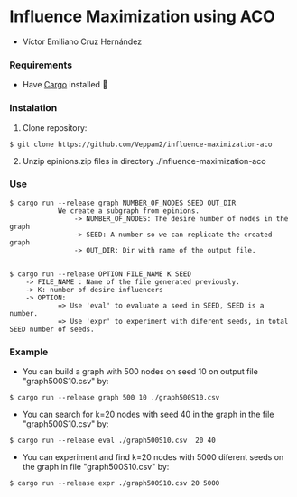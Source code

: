 # Influence Maximization using ACO 
 * Víctor Emiliano Cruz Hernández

### Requirements
* Have <a href="https://doc.rust-lang.org/cargo/getting-started/installation.html" target="_blank"> Cargo</a> installed :crab:

### Instalation

1. Clone repository:
```
$ git clone https://github.com/Veppam2/influence-maximization-aco
```
2. Unzip epinions.zip files in directory ./influence-maximization-aco

### Use
```
$ cargo run --release graph NUMBER_OF_NODES SEED OUT_DIR
            We create a subgraph from epinions.
                -> NUMBER_OF_NODES: The desire number of nodes in the graph
                -> SEED: A number so we can replicate the created graph
                -> OUT_DIR: Dir with name of the output file.


$ cargo run --release OPTION FILE_NAME K SEED
    -> FILE_NAME : Name of the file generated previously.
    -> K: number of desire influencers
    -> OPTION:
            => Use 'eval' to evaluate a seed in SEED, SEED is a number.
            => Use 'expr' to experiment with diferent seeds, in total SEED number of seeds.
```
### Example

* You can build a graph with 500 nodes on seed 10 on output file "graph500S10.csv" by:
```
$ cargo run --release graph 500 10 ./graph500S10.csv
```   

* You can search for k=20 nodes with seed 40 in the graph in the file "graph500S10.csv" by:
```
$ cargo run --release eval ./graph500S10.csv  20 40
```
* You can experiment and find k=20 nodes with 5000 diferent seeds on the graph in file "graph500S10.csv" by:
```
$ cargo run --release expr ./graph500S10.csv 20 5000
```
